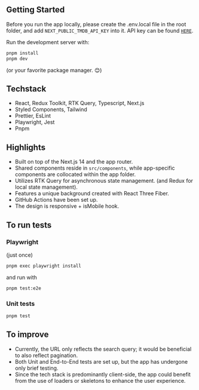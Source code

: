 ## Getting Started

Before you run the app locally, please create the .env.local file in the root folder, and add `NEXT_PUBLIC_TMDB_API_KEY` into it. API key can be found [`HERE`](https://github.com/MewsSystems/developers/tree/master/jobs/Frontend).

Run the development server with:

```bash
pnpm install
pnpm dev
```

(or your favorite package manager. 😊)

## Techstack

- React, Redux Toolkit, RTK Query, Typescript, Next.js
- Styled Components, Tailwind
- Prettier, EsLint
- Playwright, Jest
- Pnpm

## Highlights

- Built on top of the Next.js 14 and the app router.
- Shared components reside in `src/components`, while app-specific components are collocated within the app folder.
- Utilizes RTK Query for asynchronous state management. (and Redux for local state management).
- Features a unique background created with React Three Fiber.
- GitHub Actions have been set up.
- The design is responsive + isMobile hook.

## To run tests

### Playwright

(just once)

```bash
pnpm exec playwright install
```

and run with

```bash
pnpm test:e2e
```

### Unit tests

```bash
pnpm test
```

## To improve

- Currently, the URL only reflects the search query; it would be beneficial to also reflect pagination.
- Both Unit and End-to-End tests are set up, but the app has undergone only brief testing.
- Since the tech stack is predominantly client-side, the app could benefit from the use of loaders or skeletons to enhance the user experience.
